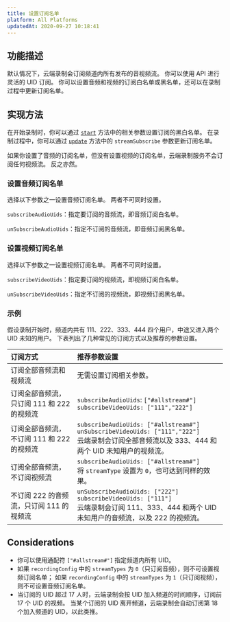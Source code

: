 ```yaml
---
title: 设置订阅名单
platform: All Platforms
updatedAt: 2020-09-27 10:18:41
---
```

## 功能描述

默认情况下，云端录制会订阅频道内所有发布的音视频流。 你可以使用 API 进行灵活的 UID 订阅。 你可以设置音频和视频的订阅白名单或黑名单，还可以在录制过程中更新订阅名单。

## 实现方法

在开始录制时，你可以通过 [`start`](https://docs.agora.io/cn/cloud-recording/restfulapi/#/%E4%BA%91%E7%AB%AF%E5%BD%95%E5%88%B6/start) 方法中的相关参数设置订阅的黑白名单。 在录制过程中，你可以通过 [`update`](https://docs.agora.io/cn/cloud-recording/restfulapi/#/%E4%BA%91%E7%AB%AF%E5%BD%95%E5%88%B6/update) 方法中的 `streamSubscribe` 参数更新订阅名单。

<div class="alert note">如果你设置了音频的订阅名单，但没有设置视频的订阅名单，云端录制服务不会订阅任何视频流。 反之亦然。</div>

### 设置音频订阅名单

选择以下参数之一设置音频订阅名单。 两者不可同时设置。

`subscribeAudioUids`：指定要订阅的音频流，即音频订阅白名单。

`unSubscribeAudioUids`：指定不订阅的音频流，即音频订阅黑名单。

### 设置视频订阅名单

选择以下参数之一设置视频订阅名单。 两者不可同时设置。

`subscribeVideoUids`：指定要订阅的视频流，即视频订阅白名单。

`unSubscribeVideoUids`：指定不订阅的视频流，即视频订阅黑名单。

### 示例

假设录制开始时，频道内共有 111、222、333、444 四个用户，中途又进入两个 UID 未知的用户。 下表列出了几种常见的订阅方式以及推荐的参数设置。

| 订阅方式 | 推荐参数设置 |
| :----------------------------------------- | :----------------------------------------------------------- |
| 订阅全部音频流和视频流 | 无需设置订阅相关参数。 |
| 订阅全部音频流，只订阅 111 和 222 的视频流 | `subscribeAudioUids`: `["#allstream#"]` `subscribeVideoUids: ["111","222"]` |
| 订阅全部音频流，不订阅 111 和 222 的视频流 | `subscribeAudioUids: ["#allstream#"]` `unSubscribeVideoUids: ["111","222"]`<br>云端录制会订阅全部音频流以及 333、444 和两个 UID 未知用户的视频流。 |
| 订阅全部音频流，不订阅视频流 | `subscribeAudioUids: ["#allstream#"]`<br>将 `streamType` 设置为 `0`，也可达到同样的效果。 |
| 不订阅 222 的音频流，只订阅 111 的视频流 | `unSubscribeAudioUids: ["222"]` `subscribeVideoUids: ["111"]`<br>云端录制会订阅 111、333、444 和两个 UID 未知用户的音频流，以及 222 的视频流。 |

## Considerations

- 你可以使用通配符 `["#allstream#"]` 指定频道内所有 UID。
- 如果 `recordingConfig` 中的 `streamTypes` 为 `0`（只订阅音频），则不可设置视频订阅名单； 如果 `recordingConfig` 中的 `streamTypes` 为 `1`（只订阅视频），则不可设置音频订阅名单。
- 当订阅的 UID 超过 17 人时，云端录制会按 UID 加入频道的时间顺序，订阅前 17 个 UID 的视频。 当某个订阅的 UID 离开频道，云端录制会自动订阅第 18 个加入频道的 UID，以此类推。